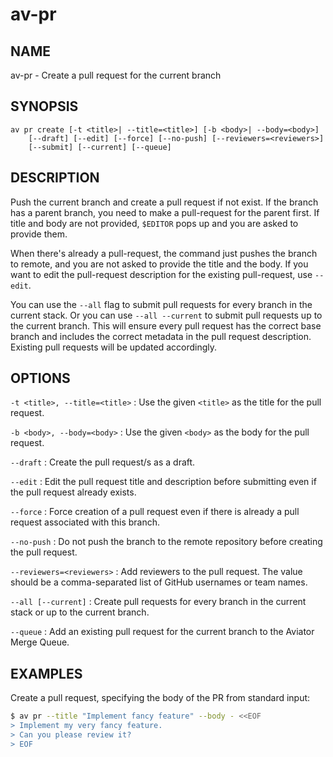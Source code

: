 # av-pr

## NAME

av-pr - Create a pull request for the current branch

## SYNOPSIS

```synopsis
av pr create [-t <title>| --title=<title>] [-b <body>| --body=<body>]
    [--draft] [--edit] [--force] [--no-push] [--reviewers=<reviewers>]
    [--submit] [--current] [--queue]
```

## DESCRIPTION

Push the current branch and create a pull request if not exist. If the branch
has a parent branch, you need to make a pull-request for the parent first. If
title and body are not provided, `$EDITOR` pops up and you are asked to provide
them.

When there's already a pull-request, the command just pushes the branch to
remote, and you are not asked to provide the title and the body. If you want to
edit the pull-request description for the existing pull-request, use `--edit`.

You can use the `--all` flag to submit pull requests for every branch in the
current stack. Or you can use `--all --current` to submit pull requests up to
the current branch. This will ensure every pull request has the correct base
branch and includes the correct metadata in the pull request description.
Existing pull requests will be updated accordingly.

## OPTIONS

`-t <title>, --title=<title>`
: Use the given `<title>` as the title for the pull request.

`-b <body>, --body=<body>`
: Use the given `<body>` as the body for the pull request.

`--draft`
: Create the pull request/s as a draft.

`--edit`
: Edit the pull request title and description before submitting even if the
  pull request already exists.

`--force`
: Force creation of a pull request even if there is already a pull request
  associated with this branch.

`--no-push`
: Do not push the branch to the remote repository before creating the pull
  request.

`--reviewers=<reviewers>`
: Add reviewers to the pull request. The value should be a comma-separated list
  of GitHub usernames or team names.

`--all [--current]`
: Create pull requests for every branch in the current stack or up to the
  current branch.

`--queue`
: Add an existing pull request for the current branch to the Aviator
  Merge Queue.

## EXAMPLES

Create a pull request, specifying the body of the PR from standard input:

```bash
$ av pr --title "Implement fancy feature" --body - <<EOF
> Implement my very fancy feature.
> Can you please review it?
> EOF
```
